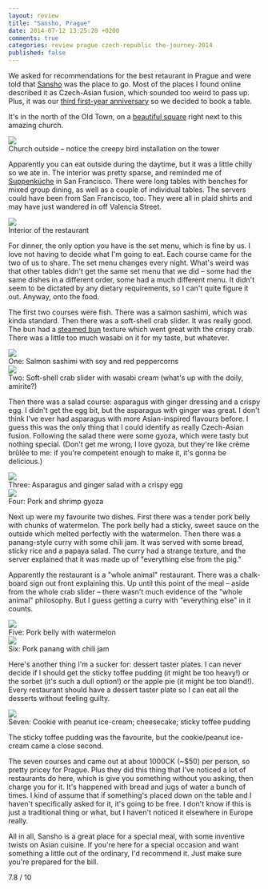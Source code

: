 ```yaml
---
layout: review
title: "Sansho, Prague"
date: 2014-07-12 13:25:28 +0200
comments: true
categories: review prague czech-republic the-journey-2014
published: false
---
```


<div itemprop="description">

  <p>We asked for recommendations for the best retaurant in Prague and were told that <a href="http://www.sansho.cz/"><span itemprop="itemreviewed">Sansho</span></a> was the place to go. Most of the places I found online described it as Czech-Asian fusion, which sounded too weird to pass up. Plus, it was our <a href="/blog/2014/06/26/the-anniversary-question">third first-year anniversary</a> so we decided to book a table.</p>

  <p>It's in the north of the Old Town, on a <a href="https://www.google.com/maps/place/Sansho/@50.091722,14.43483,17z/data=!3m1!4b1!4m2!3m1!1s0x0:0xe3da7dc930221279">beautiful square</a> right next to this amazing church.</p>

  <div class="img">
    <img src="/images/the-journey/prague/sansho/church.jpg">
    <div class="alt">Church outside – notice the creepy bird installation on the tower</div>
  </div>

  <p>Apparently you can eat outside during the daytime, but it was a little chilly so we ate in. The interior was pretty sparse, and reminded me of <a href="http://www.suppenkuche.com/">Suppenküche</a> in San Francisco. There were long tables with benches for mixed group dining, as well as a couple of individual tables. The servers could have been from San Francisco, too. They were all in plaid shirts and may have just wandered in off Valencia Street.</p>

  <div class="img">
    <img src="/images/the-journey/prague/sansho/restaurant.jpg">
    <div class="alt">Interior of the restaurant</div>
  </div>

  <p>For dinner, the only option you have is the set menu, which is fine by us. I love not having to decide what I'm going to eat. Each course came for the two of us to share. The set menu changes every night. What's weird was that other tables didn't get the same set menu that we did – some had the same dishes in a different order, some had a much different menu. It didn't seem to be dictated by any dietary requirements, so I can't quite figure it out. Anyway, onto the food.</p>

  <p>The first two courses were fish. There was a salmon sashimi, which was kinda standard. Then there was a soft-shell crab slider. It was really good. The bun had a <a href="http://en.wikipedia.org/wiki/Cha_siu_bao">steamed bun</a> texture which went great with the crispy crab. There was a little too much wasabi on it for my taste, but whatever.</p> 

  <div class="img">
    <img src="/images/the-journey/prague/sansho/salmon.jpg">
    <div class="alt">One: Salmon sashimi with soy and red peppercorns</div>
  </div>
  <div class="img">
    <img src="/images/the-journey/prague/sansho/crab.jpg">
    <div class="alt">Two: Soft-shell crab slider with wasabi cream (what's up with the doily, amirite?)</div>
  </div>

  <p>Then there was a salad course: asparagus with ginger dressing and a crispy egg. I didn't get the egg bit, but the asparagus with ginger was great. I don't think I've ever had asparagus with more Asian-inspired flavours before. I guess this was the only thing that I could identify as really Czech-Asian fusion. Following the salad there were some gyoza, which were tasty but nothing special. (Don't get me wrong, I love gyoza, but they're like crème brûlée to me: if you're competent enough to make it, it's gonna be delicious.)</p>

  <div class="img">
    <img src="/images/the-journey/prague/sansho/asparagus.jpg">
    <div class="alt">Three: Asparagus and ginger salad with a crispy egg</div>
  </div>
  <div class="img">
    <img src="/images/the-journey/prague/sansho/gyoza.jpg">
    <div class="alt">Four: Pork and shrimp gyoza </div>
  </div>

  <p>Next up were my favourite two dishes. First there was a tender pork belly with chunks of watermelon. The pork belly had a sticky, sweet sauce on the outside which melted perfectly with the watermelon. Then there was a panang-style curry with some chili jam. It was served with some bread, sticky rice and a papaya salad. The curry had a strange texture, and the server explained that it was made up of "everything else from the pig."</p>

  <p>Apparently the restaurant is a "whole animal" restaurant. There was a chalk-board sign out front explaining this. Up until this point of the meal – aside from the whole crab slider – there wasn't much evidence of the "whole animal" philosophy. But I guess getting a curry with "everything else" in it counts.</p>

  <div class="img">
    <img src="/images/the-journey/prague/sansho/pork.jpg">
    <div class="alt">Five: Pork belly with watermelon</div>
  </div>
  <div class="img">
    <img src="/images/the-journey/prague/sansho/panang.jpg">
    <div class="alt">Six: Pork panang with chili jam</div>
  </div>

  <p>Here's another thing I'm a sucker for: dessert taster plates. I can never decide if I should get the sticky toffee pudding (it might be too heavy!) or the sorbet (it's such a dull option!) or the apple pie (it might be too bland!). Every restaurant should have a dessert taster plate so I can eat all the desserts without feeling guilty.</p>

  <div class="img">
    <img src="/images/the-journey/prague/sansho/dessert.jpg">
    <div class="alt">Seven: Cookie with peanut ice-cream; cheesecake; sticky toffee pudding</div>
  </div>

  <p>The sticky toffee pudding was the favourite, but the cookie/peanut ice-cream came a close second.</p>

  <p>The seven courses and came out at about 1000CK (~$50) per person, so pretty pricey for Prague. Plus they did this thing that I've noticed a lot of restaurants do here, which is give you something without you asking, then charge you for it. It's happened with bread and jugs of water a bunch of times. I kind of assume that if something's placed down on the table and I haven't specifically asked for it, it's going to be free. I don't know if this is just a traditional thing or what, but I haven't noticed it elsewhere in Europe really.</p>

  <p>All in all, <span itemprop="summary">Sansho is a great place for a special meal, with some inventive twists on Asian cuisine.</span> If you're here for a special occasion and want something a little out of the ordinary, I'd recommend it. Just make sure you're prepared for the bill.</p>

  <p class="score">
    <span itemprop="rating" itemscope itemtype="http://data-vocabulary.org/Rating">
      <span itemprop="value">7.8</span> 
      <meta itemprop="best" content="10"/> / 10
    </span> 
  </p>
  
</div>